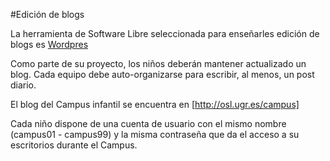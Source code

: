 #Edición de blogs

La herramienta de Software Libre seleccionada para enseñarles edición de blogs es [Wordpres](http://wordpress.com)

Como parte de su proyecto, los niños deberán mantener actualizado un blog. Cada equipo debe auto-organizarse para escribir, al menos, un post diario.

El blog del Campus infantil se encuentra en [http://osl.ugr.es/campus]

Cada niño dispone de una cuenta de usuario con el mismo nombre (campus01 - campus99) y la misma contraseña que da el acceso a su escritorios durante el Campus.

